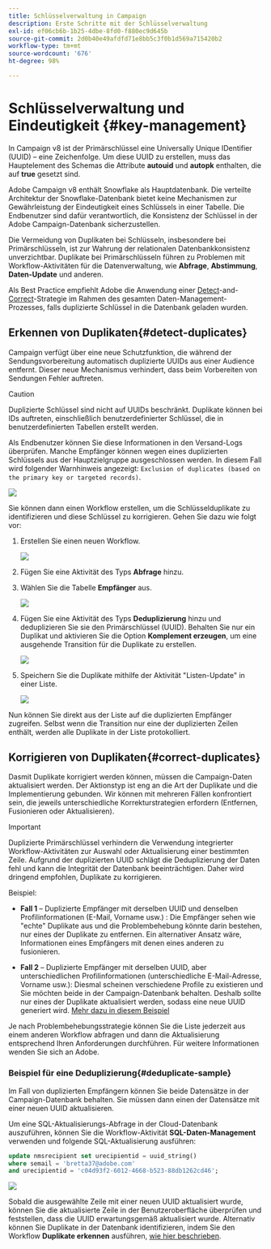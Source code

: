 ```yaml
---
title: Schlüsselverwaltung in Campaign
description: Erste Schritte mit der Schlüsselverwaltung
exl-id: ef06cb6b-1b25-4dbe-8fd0-f880ec9d645b
source-git-commit: 2d0b40e49afdfd71e8bb5c3f0b1d569a715420b2
workflow-type: tm+mt
source-wordcount: '676'
ht-degree: 98%

---
```


# Schlüsselverwaltung und Eindeutigkeit {#key-management}

In Campaign v8 ist der Primärschlüssel eine Universally Unique IDentifier (UUID) – eine Zeichenfolge. Um diese UUID zu erstellen, muss das Hauptelement des Schemas die Attribute **autouid** und **autopk** enthalten, die auf **true** gesetzt sind.

Adobe Campaign v8 enthält Snowflake als Hauptdatenbank. Die verteilte Architektur der Snowflake-Datenbank bietet keine Mechanismen zur Gewährleistung der Eindeutigkeit eines Schlüssels in einer Tabelle. Die Endbenutzer sind dafür verantwortlich, die Konsistenz der Schlüssel in der Adobe Campaign-Datenbank sicherzustellen.

Die Vermeidung von Duplikaten bei Schlüsseln, insbesondere bei Primärschlüsseln, ist zur Wahrung der relationalen Datenbankkonsistenz unverzichtbar. Duplikate bei Primärschlüsseln führen zu Problemen mit Workflow-Aktivitäten für die Datenverwaltung, wie **Abfrage**, **Abstimmung**, **Daten-Update** und anderen.

Als Best Practice empfiehlt Adobe die Anwendung einer [Detect](#detect-duplicates)-and-[Correct](#correct-duplicates)-Strategie im Rahmen des gesamten Daten-Management-Prozesses, falls duplizierte Schlüssel in die Datenbank geladen wurden.

## Erkennen von Duplikaten{#detect-duplicates}

Campaign verfügt über eine neue Schutzfunktion, die während der Sendungsvorbereitung automatisch duplizierte UUIDs aus einer Audience entfernt. Dieser neue Mechanismus verhindert, dass beim Vorbereiten von Sendungen Fehler auftreten.

>[!CAUTION]
>
>Duplizierte Schlüssel sind nicht auf UUIDs beschränkt. Duplikate können bei IDs auftreten, einschließlich benutzerdefinierter Schlüssel, die in benutzerdefinierten Tabellen erstellt werden.

Als Endbenutzer können Sie diese Informationen in den Versand-Logs überprüfen. Manche Empfänger können wegen eines duplizierten Schlüssels aus der Hauptzielgruppe ausgeschlossen werden. In diesem Fall wird folgender Warnhinweis angezeigt: `Exclusion of duplicates (based on the primary key or targeted records)`.

![](assets/delivery-log-duplicates.png)

Sie können dann einen Workflow erstellen, um die Schlüsselduplikate zu identifizieren und diese Schlüssel zu korrigieren. Gehen Sie dazu wie folgt vor:

1. Erstellen Sie einen neuen Workflow.

   ![](assets/new-wf.png)

1. Fügen Sie eine Aktivität des Typs **Abfrage** hinzu.
1. Wählen Sie die Tabelle **Empfänger** aus.

   ![](assets/add-query-on-rcp.png)

1. Fügen Sie eine Aktivität des Typs **Deduplizierung** hinzu und deduplizieren Sie sie den Primärschlüssel (UUID). Behalten Sie nur ein Duplikat und aktivieren Sie die Option **Komplement erzeugen**, um eine ausgehende Transition für die Duplikate zu erstellen.

   ![](assets/deduplicate.png)

1. Speichern Sie die Duplikate mithilfe der Aktivität &quot;Listen-Update&quot; in einer Liste.

   ![](assets/list-update.png)

Nun können Sie direkt aus der Liste auf die duplizierten Empfänger zugreifen. Selbst wenn die Transition nur eine der duplizierten Zeilen enthält, werden alle Duplikate in der Liste protokolliert.


## Korrigieren von Duplikaten{#correct-duplicates}

Dasmit Duplikate korrigiert werden können, müssen die Campaign-Daten aktualisiert werden. Der Aktionstyp ist eng an die Art der Duplikate und die Implementierung gebunden. Wir können mit mehreren Fällen konfrontiert sein, die jeweils unterschiedliche Korrekturstrategien erfordern (Entfernen, Fusionieren oder Aktualisieren).

>[!IMPORTANT]
>
>Duplizierte Primärschlüssel verhindern die Verwendung integrierter Workflow-Aktivitäten zur Auswahl oder Aktualisierung einer bestimmten Zeile. Aufgrund der duplizierten UUID schlägt die Deduplizierung der Daten fehl und kann die Integrität der Datenbank beeinträchtigen. Daher wird dringend empfohlen, Duplikate zu korrigieren.

Beispiel:

* **Fall 1** – Duplizierte Empfänger mit derselben UUID und denselben Profilinformationen (E-Mail, Vorname usw.) : Die Empfänger sehen wie &quot;echte&quot; Duplikate aus und die Problembehebung könnte darin bestehen, nur eines der Duplikate zu entfernen.
Ein alternativer Ansatz wäre, Informationen eines Empfängers mit denen eines anderen zu fusionieren.

* **Fall 2** – Duplizierte Empfänger mit derselben UUID, aber unterschiedlichen Profilinformationen (unterschiedliche E-Mail-Adresse, Vorname usw.):
Diesmal scheinen verschiedene Profile zu existieren und Sie möchten beide in der Campaign-Datenbank behalten. Deshalb sollte nur eines der Duplikate aktualisiert werden, sodass eine neue UUID generiert wird. [Mehr dazu in diesem Beispiel](#deduplicate-sample)

Je nach Problembehebungsstrategie können Sie die Liste jederzeit aus einem anderen Workflow abfragen und dann die Aktualisierung entsprechend Ihren Anforderungen durchführen. Für weitere Informationen wenden Sie sich an Adobe.

### Beispiel für eine Deduplizierung{#deduplicate-sample}

Im Fall von duplizierten Empfängern können Sie beide Datensätze in der Campaign-Datenbank behalten. Sie müssen dann einen der Datensätze mit einer neuen UUID aktualisieren.

Um eine SQL-Aktualisierungs-Abfrage in der Cloud-Datenbank auszuführen, können Sie die Workflow-Aktivität **SQL-Daten-Management** verwenden und folgende SQL-Aktualisierung ausführen:

```sql
update nmsrecipient set urecipientid = uuid_string()
where semail = 'bretta37@adobe.com'
and urecipientid = 'c04d93f2-6012-4668-b523-88db1262cd46';
```

![](assets/sql-data-management.png)

Sobald die ausgewählte Zeile mit einer neuen UUID aktualisiert wurde, können Sie die aktualisierte Zeile in der Benutzeroberfläche überprüfen und feststellen, dass die UUID erwartungsgemäß aktualisiert wurde. Alternativ können Sie Duplikate in der Datenbank identifizieren, indem Sie den Workflow **Duplikate erkennen** ausführen, [wie hier beschrieben](#detect-duplicates).
